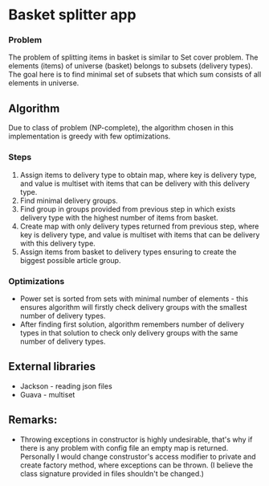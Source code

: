 # Basket splitter app
### Problem
The problem of splitting items in basket is similar to Set cover problem.
The elements (items) of universe (basket) belongs to subsets (delivery types).
The goal here is to find minimal set of subsets that which sum consists of all elements in universe.


## Algorithm
Due to class of problem (NP-complete), the algorithm chosen in this implementation is greedy with few optimizations.
### Steps
1. Assign items to delivery type to obtain map, where key is delivery type, and value is multiset with items that can be delivery with this delivery type.
2. Find minimal delivery groups.
3. Find group in groups provided from previous step in which exists delivery type with the highest number of items from basket.
4. Create map with only delivery types returned from previous step, where key is delivery type, and value is multiset with items that can be delivery with this delivery type.
5. Assign items from basket to delivery types ensuring to create the biggest possible article group.


### Optimizations
* Power set is sorted from sets with minimal number of elements - this ensures algorithm will firstly check delivery groups with the smallest number of delivery types.
* After finding first solution, algorithm remembers number of delivery types in that solution to check only delivery groups with the same number of delivery types.

## External libraries
* Jackson - reading json files
* Guava - multiset
## Remarks:
* Throwing exceptions in constructor is highly undesirable, that's why if there is any problem with config file an empty map is returned. 
Personally I would change construstor's access modifier to private and create factory method, where exceptions can be thrown.
(I believe the class signature provided in files shouldn't be changed.)
